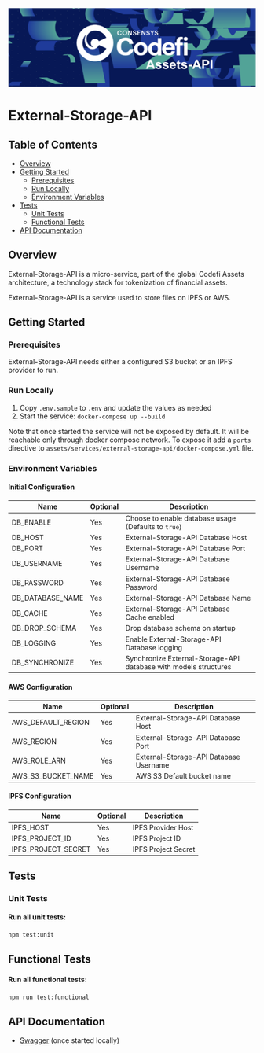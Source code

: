 ![Codefi](../assets-api/images/Picture1.png)

# External-Storage-API
## Table of Contents
- [Overview](#overview)
- [Getting Started](#getting-started)
  - [Prerequisites](#prerequisites)
  - [Run Locally](#run-locally)
  - [Environment Variables](#environment-variables)
- [Tests](#tests)
  - [Unit Tests](#unit-tests)
  - [Functional Tests](#functional-tests)
- [API Documentation](#api-documentation)

## Overview

External-Storage-API is a micro-service, part of the global Codefi Assets architecture, a technology stack for tokenization of financial assets.

External-Storage-API is a service used to store files on IPFS or AWS.

## Getting Started

### Prerequisites

External-Storage-API needs either a configured S3 bucket or an IPFS provider to run.

### Run Locally

 1. Copy `.env.sample` to `.env` and update the values as needed
 2. Start the service: `docker-compose up --build`

Note that once started the service will not be exposed by default. It will be reachable only through docker compose network. To expose it add a `ports` directive to `assets/services/external-storage-api/docker-compose.yml` file.

### Environment Variables

#### Initial Configuration

| Name | Optional | Description |
| ---  | --- | --- |
| DB_ENABLE | Yes | Choose to enable database usage (Defaults to `true`) |
| DB_HOST | Yes | External-Storage-API Database Host |
| DB_PORT | Yes | External-Storage-API Database Port |
| DB_USERNAME | Yes | External-Storage-API Database Username |
| DB_PASSWORD | Yes | External-Storage-API Database Password |
| DB_DATABASE_NAME | Yes | External-Storage-API Database Name |
| DB_CACHE | Yes | External-Storage-API Database Cache enabled |
| DB_DROP_SCHEMA | Yes | Drop database schema on startup |
| DB_LOGGING | Yes | Enable External-Storage-API Database logging |
| DB_SYNCHRONIZE | Yes | Synchronize External-Storage-API database with models structures |

#### AWS Configuration
| Name | Optional | Description |
| ---  | --- | --- |
| AWS_DEFAULT_REGION | Yes | External-Storage-API Database Host |
| AWS_REGION | Yes | External-Storage-API Database Port |
| AWS_ROLE_ARN | Yes | External-Storage-API Database Username |
| AWS_S3_BUCKET_NAME | Yes | AWS S3 Default bucket name |

#### IPFS Configuration
| Name | Optional | Description |
| ---  | --- | --- |
| IPFS_HOST | Yes | IPFS Provider Host |
| IPFS_PROJECT_ID | Yes | IPFS Project ID |
| IPFS_PROJECT_SECRET | Yes | IPFS Project Secret |

## Tests
### Unit Tests

#### Run all unit tests:

``` bash
npm test:unit
```

## Functional Tests
#### Run all functional tests:

``` bash
npm run test:functional
```

## API Documentation

- [Swagger](http://localhost:3002/docs) (once started locally)
